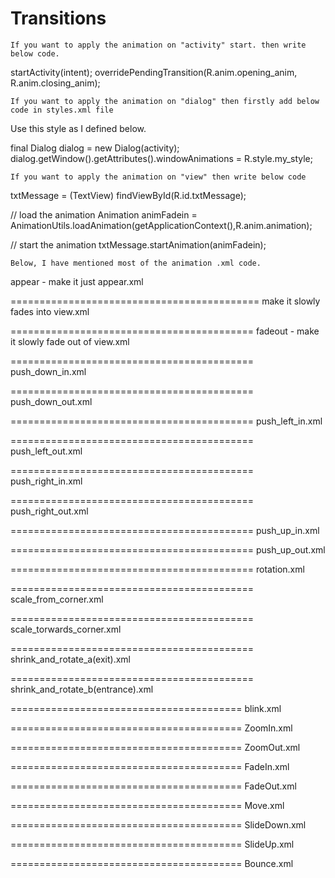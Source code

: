 # Transitions



    If you want to apply the animation on "activity" start. then write below code.

startActivity(intent);
overridePendingTransition(R.anim.opening_anim, R.anim.closing_anim);

    If you want to apply the animation on "dialog" then firstly add below code in styles.xml file

<style name="my_style”> 
 <item 
  name="@android:windowEnterAnimation">@anim/opening_anim</item> 
 <item 
 name="@android:windowExitAnimation">@anim/closing_anim</item>
</style>

Use this style as I defined below.

final Dialog dialog = new Dialog(activity);
dialog.getWindow().getAttributes().windowAnimations = R.style.my_style;

    If you want to apply the animation on "view" then write below code

txtMessage = (TextView) findViewById(R.id.txtMessage);
     
// load the animation
Animation animFadein = AnimationUtils.loadAnimation(getApplicationContext(),R.anim.animation); 

// start the animation
txtMessage.startAnimation(animFadein);

    Below, I have mentioned most of the animation .xml code.

appear - make it just appear.xml

<?xml version="1.0" encoding="utf-8"?>
<set xmlns:android="http://schemas.android.com/apk/res/android">
    <alpha
        android:interpolator="@android:anim/accelerate_interpolator"
        android:duration="1"
           android:fromAlpha="1.0"
           android:toAlpha="1.0"/>
</set>

===========================================
make it slowly fades into view.xml

<?xml version="1.0" encoding="UTF-8"?>
<set xmlns:android="http://schemas.android.com/apk/res/android">
    <alpha
        android:fromAlpha="0.0"
        android:toAlpha="1.0"
        android:interpolator="@android:anim/accelerate_interpolator" 
        android:duration="300"
        android:repeatCount="0" />
</set>

==========================================
fadeout - make it slowly fade out of view.xml

<?xml version="1.0" encoding="UTF-8"?>
<set xmlns:android="http://schemas.android.com/apk/res/android">
    <alpha
        android:fromAlpha="1.0"
        android:toAlpha="0.0"
        android:interpolator="@android:anim/accelerate_interpolator" 
        android:duration="300"
        android:repeatCount="0" />
</set>

==========================================
push_down_in.xml

<?xml version="1.0" encoding="utf-8"?>
<set xmlns:android="http://schemas.android.com/apk/res/android">
    <translate android:fromYDelta="-100%p" android:toYDelta="0" android:duration="400"/>
</set>

==========================================
push_down_out.xml

<?xml version="1.0" encoding="utf-8"?>
<set xmlns:android="http://schemas.android.com/apk/res/android">
    <translate android:fromYDelta="0" android:toYDelta="100%p" android:duration="400"/>
</set>

==========================================
push_left_in.xml

<?xml version="1.0" encoding="utf-8"?>
<set xmlns:android="http://schemas.android.com/apk/res/android">
    <translate android:fromXDelta="100%p" android:toXDelta="0" android:duration="300"/>
    <alpha android:fromAlpha="0.0" android:toAlpha="1.0" android:duration="300" />
</set>

==========================================
push_left_out.xml

<?xml version="1.0" encoding="utf-8"?>
<set xmlns:android="http://schemas.android.com/apk/res/android">
    <translate android:fromXDelta="0" android:toXDelta="-100%p" android:duration="300"/>
    <alpha android:fromAlpha="1.0" android:toAlpha="0.0" android:duration="300" />
</set>

==========================================
push_right_in.xml

<?xml version="1.0" encoding="utf-8"?>
<set xmlns:android="http://schemas.android.com/apk/res/android">
    <translate android:fromXDelta="-100%p" android:toXDelta="0" android:duration="300"/>
    <alpha android:fromAlpha="0.0" android:toAlpha="1.0" android:duration="300" />
</set>

==========================================
push_right_out.xml

<?xml version="1.0" encoding="utf-8"?>
<set xmlns:android="http://schemas.android.com/apk/res/android">
    <translate android:fromXDelta="0" android:toXDelta="100%p" android:duration="300"/>
    <alpha android:fromAlpha="1.0" android:toAlpha="0.0" android:duration="300" />
</set>

==========================================
push_up_in.xml

<?xml version="1.0" encoding="utf-8"?>
<set xmlns:android="http://schemas.android.com/apk/res/android">
    <translate android:fromYDelta="100%p" android:toYDelta="0" android:duration="300"/>
    <alpha android:fromAlpha="0.0" android:toAlpha="1.0" android:duration="300" />
</set>

==========================================
push_up_out.xml

<?xml version="1.0" encoding="utf-8"?>
<set xmlns:android="http://schemas.android.com/apk/res/android">
    <translate android:fromYDelta="0" android:toYDelta="-100%p" android:duration="300"/>
    <alpha android:fromAlpha="1.0" android:toAlpha="0.0" android:duration="300" />
</set>

==========================================
rotation.xml

<?xml version="1.0" encoding="utf-8"?>
<rotate
 xmlns:android="http://schemas.android.com/apk/res/android"
    android:fromDegrees="0"
    android:toDegrees="-90"
    android:pivotX="50%"
    android:pivotY="50%"
    android:duration="0" android:fillAfter="true">
</rotate>

==========================================
scale_from_corner.xml

<?xml version="1.0" encoding="utf-8"?>
<set xmlns:android="http://schemas.android.com/apk/res/android">
    <scale android:fromYScale="0" android:toYScale="1.0"
        android:fromXScale="0" android:toXScale="1.0" 
        android:duration="500" android:pivotX="100%"
        android:pivotY="100%" />
</set>

==========================================
scale_torwards_corner.xml

<?xml version="1.0" encoding="utf-8"?>
<set xmlns:android="http://schemas.android.com/apk/res/android">
    <scale android:fromYScale="1.0" android:toYScale="0"
        android:fromXScale="1.0" android:toXScale="0" 
        android:duration="500"/>
</set>

==========================================
shrink_and_rotate_a(exit).xml

<?xml version="1.0" encoding="utf-8"?>
<set xmlns:android="http://schemas.android.com/apk/res/android">
<scale
    android:fromXScale="1.0" android:toXScale="0.8"
    android:fromYScale="1.0" android:toYScale="0.8"
    android:pivotX="50%p" android:pivotY="50%p"
    android:interpolator="@android:anim/accelerate_interpolator"
    android:duration="100"
/>
<scale
    android:fromXScale="1.0" android:toXScale="0.0"
    android:fromYScale="1.0" android:toYScale="1.0"
    android:pivotX="50%p" android:pivotY="50%p"
    android:interpolator="@android:anim/accelerate_interpolator"
    android:duration="150"
    android:startOffset="100"
/>

==========================================
shrink_and_rotate_b(entrance).xml

<?xml version="1.0" encoding="utf-8"?>
<set xmlns:android="http://schemas.android.com/apk/res/android">
<scale
    android:fromXScale="0.0" android:toXScale="1.0"
    android:fromYScale="1.0" android:toYScale="1.0"
    android:pivotX="50%p" android:pivotY="50%p"
    android:interpolator="@android:anim/accelerate_interpolator"
    android:duration="150"
    android:startOffset="250"
/>

<scale
    android:fromXScale="0.8" android:toXScale="1.0"
    android:fromYScale="0.8" android:toYScale="1.0"
    android:pivotX="50%p" android:pivotY="50%p"
    android:interpolator="@android:anim/accelerate_interpolator"
    android:duration="100"
    android:startOffset="400"
/>

========================================
blink.xml

<?xml version="1.0" encoding="utf-8"?>
<set xmlns:android="http://schemas.android.com/apk/res/android">
    <alpha android:fromAlpha="0.0"
      android:toAlpha="1.0"
      android:interpolator="@android:anim/accelerate_interpolator"
      android:duration="800"
      android:repeatMode="reverse"
      android:repeatCount="infinite"/>
</set>

========================================
ZoomIn.xml

<?xml version="1.0" encoding="utf-8"?>
<set xmlns:android="http://schemas.android.com/apk/res/android"
   android:fillAfter="true" >
    <scale
       xmlns:android="http://schemas.android.com/apk/res/android"
       android:duration="1000"
       android:fromXScale="1"
       android:fromYScale="1"
       android:pivotX="50%"
       android:pivotY="50%"
       android:toXScale="3"
       android:toYScale="3" >
    </scale>
</set>

========================================
ZoomOut.xml

<?xml version="1.0" encoding="utf-8"?>
<set xmlns:android="http://schemas.android.com/apk/res/android"
   android:fillAfter="true" >
    <scale
       xmlns:android="http://schemas.android.com/apk/res/android"
       android:duration="1000"
       android:fromXScale="1.0"
       android:fromYScale="1.0"
       android:pivotX="50%"
       android:pivotY="50%"
       android:toXScale="0.5"
       android:toYScale="0.5" >
    </scale>
</set>

========================================
FadeIn.xml

<?xml version="1.0" encoding="utf-8"?>
<set xmlns:android="http://schemas.android.com/apk/res/android"
   android:fillAfter="true" >
    <alpha
       android:duration="1000"
       android:fromAlpha="0.0"
       android:interpolator="@android:anim/accelerate_interpolator"
       android:toAlpha="1.0" />
</set>

========================================
FadeOut.xml

<set xmlns:android="http://schemas.android.com/apk/res/android"
   android:fillAfter="true" >
    <alpha
       android:duration="1000"
       android:fromAlpha="1.0"
       android:interpolator="@android:anim/accelerate_interpolator"
       android:toAlpha="0.0" />
</set>

========================================
Move.xml

<?xml version="1.0" encoding="utf-8"?>
<set
   xmlns:android="http://schemas.android.com/apk/res/android"
   android:interpolator="@android:anim/linear_interpolator"
   android:fillAfter="true">
   <translate
       android:fromXDelta="0%p"
       android:toXDelta="80%p"
       android:duration="1000" />
</set>

========================================
SlideDown.xml

<?xml version="1.0" encoding="utf-8"?>
<set xmlns:android="http://schemas.android.com/apk/res/android"
   android:fillAfter="true">
    <scale
       android:duration="800"
       android:fromXScale="1.0"
       android:fromYScale="0.0"
       android:interpolator="@android:anim/linear_interpolator"
       android:toXScale="1.0"
       android:toYScale="1.0" />
</set>

========================================
SlideUp.xml

<?xml version="1.0" encoding="utf-8"?>
<set xmlns:android="http://schemas.android.com/apk/res/android"
   android:fillAfter="true" >
    <scale
       android:duration="800"
       android:fromXScale="1.0"
       android:fromYScale="1.0"
       android:interpolator="@android:anim/linear_interpolator"
       android:toXScale="1.0"
       android:toYScale="0.0" />
</set>

========================================
Bounce.xml

<?xml version="1.0" encoding="utf-8"?>
<set xmlns:android="http://schemas.android.com/apk/res/android"
   android:fillAfter="true"
   android:interpolator="@android:anim/bounce_interpolator">
    <scale
       android:duration="800"
       android:fromXScale="1.0"
       android:fromYScale="0.0"
       android:toXScale="1.0"
       android:toYScale="1.0" />
</set>

